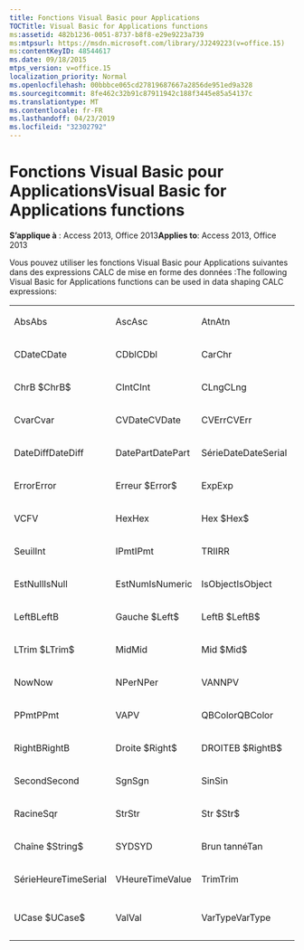 ```yaml
---
title: Fonctions Visual Basic pour Applications
TOCTitle: Visual Basic for Applications functions
ms:assetid: 482b1236-0051-8737-b8f8-e29e9223a739
ms:mtpsurl: https://msdn.microsoft.com/library/JJ249223(v=office.15)
ms:contentKeyID: 48544617
ms.date: 09/18/2015
mtps_version: v=office.15
localization_priority: Normal
ms.openlocfilehash: 00bbbce065cd27819687667a2856de951ed9a328
ms.sourcegitcommit: 8fe462c32b91c87911942c188f3445e85a54137c
ms.translationtype: MT
ms.contentlocale: fr-FR
ms.lasthandoff: 04/23/2019
ms.locfileid: "32302792"
---
```

# <a name="visual-basic-for-applications-functions"></a><span data-ttu-id="4f1f4-102">Fonctions Visual Basic pour Applications</span><span class="sxs-lookup"><span data-stu-id="4f1f4-102">Visual Basic for Applications functions</span></span>


<span data-ttu-id="4f1f4-103">**S’applique à** : Access 2013, Office 2013</span><span class="sxs-lookup"><span data-stu-id="4f1f4-103">**Applies to**: Access 2013, Office 2013</span></span>

<span data-ttu-id="4f1f4-104">Vous pouvez utiliser les fonctions Visual Basic pour Applications suivantes dans des expressions CALC de mise en forme des données :</span><span class="sxs-lookup"><span data-stu-id="4f1f4-104">The following Visual Basic for Applications functions can be used in data shaping CALC expressions:</span></span>

<table style="width:100%;">
<colgroup>
<col style="width: 16%" />
<col style="width: 16%" />
<col style="width: 16%" />
<col style="width: 16%" />
<col style="width: 16%" />
<col style="width: 16%" />
</colgroup>
<tbody>
<tr class="odd">
<td><p><span data-ttu-id="4f1f4-105">Abs</span><span class="sxs-lookup"><span data-stu-id="4f1f4-105">Abs</span></span></p></td>
<td><p><span data-ttu-id="4f1f4-106">Asc</span><span class="sxs-lookup"><span data-stu-id="4f1f4-106">Asc</span></span></p></td>
<td><p><span data-ttu-id="4f1f4-107">Atn</span><span class="sxs-lookup"><span data-stu-id="4f1f4-107">Atn</span></span></p></td>
<td><p><span data-ttu-id="4f1f4-108">CBool</span><span class="sxs-lookup"><span data-stu-id="4f1f4-108">CBool</span></span></p></td>
<td><p><span data-ttu-id="4f1f4-109">CByte</span><span class="sxs-lookup"><span data-stu-id="4f1f4-109">CByte</span></span></p></td>
<td><p><span data-ttu-id="4f1f4-110">CCur</span><span class="sxs-lookup"><span data-stu-id="4f1f4-110">CCur</span></span></p></td>
</tr>
<tr class="even">
<td><p><span data-ttu-id="4f1f4-111">CDate</span><span class="sxs-lookup"><span data-stu-id="4f1f4-111">CDate</span></span></p></td>
<td><p><span data-ttu-id="4f1f4-112">CDbl</span><span class="sxs-lookup"><span data-stu-id="4f1f4-112">CDbl</span></span></p></td>
<td><p><span data-ttu-id="4f1f4-113">Car</span><span class="sxs-lookup"><span data-stu-id="4f1f4-113">Chr</span></span></p></td>
<td><p><span data-ttu-id="4f1f4-114">Chr</span><span class="sxs-lookup"><span data-stu-id="4f1f4-114">ChrB</span></span></p></td>
<td><p><span data-ttu-id="4f1f4-115">ChrW</span><span class="sxs-lookup"><span data-stu-id="4f1f4-115">ChrW</span></span></p></td>
<td><p><span data-ttu-id="4f1f4-116">Chr $</span><span class="sxs-lookup"><span data-stu-id="4f1f4-116">Chr$</span></span></p></td>
</tr>
<tr class="odd">
<td><p><span data-ttu-id="4f1f4-117">ChrB $</span><span class="sxs-lookup"><span data-stu-id="4f1f4-117">ChrB$</span></span></p></td>
<td><p><span data-ttu-id="4f1f4-118">CInt</span><span class="sxs-lookup"><span data-stu-id="4f1f4-118">CInt</span></span></p></td>
<td><p><span data-ttu-id="4f1f4-119">CLng</span><span class="sxs-lookup"><span data-stu-id="4f1f4-119">CLng</span></span></p></td>
<td><p><span data-ttu-id="4f1f4-120">Cos</span><span class="sxs-lookup"><span data-stu-id="4f1f4-120">Cos</span></span></p></td>
<td><p><span data-ttu-id="4f1f4-121">CSng</span><span class="sxs-lookup"><span data-stu-id="4f1f4-121">CSng</span></span></p></td>
<td><p><span data-ttu-id="4f1f4-122">CStr</span><span class="sxs-lookup"><span data-stu-id="4f1f4-122">CStr</span></span></p></td>
</tr>
<tr class="even">
<td><p><span data-ttu-id="4f1f4-123">Cvar</span><span class="sxs-lookup"><span data-stu-id="4f1f4-123">Cvar</span></span></p></td>
<td><p><span data-ttu-id="4f1f4-124">CVDate</span><span class="sxs-lookup"><span data-stu-id="4f1f4-124">CVDate</span></span></p></td>
<td><p><span data-ttu-id="4f1f4-125">CVErr</span><span class="sxs-lookup"><span data-stu-id="4f1f4-125">CVErr</span></span></p></td>
<td><p><span data-ttu-id="4f1f4-126">Date</span><span class="sxs-lookup"><span data-stu-id="4f1f4-126">Date</span></span></p></td>
<td><p><span data-ttu-id="4f1f4-127">Date $</span><span class="sxs-lookup"><span data-stu-id="4f1f4-127">Date$</span></span></p></td>
<td><p><span data-ttu-id="4f1f4-128">DateAdd</span><span class="sxs-lookup"><span data-stu-id="4f1f4-128">DateAdd</span></span></p></td>
</tr>
<tr class="odd">
<td><p><span data-ttu-id="4f1f4-129">DateDiff</span><span class="sxs-lookup"><span data-stu-id="4f1f4-129">DateDiff</span></span></p></td>
<td><p><span data-ttu-id="4f1f4-130">DatePart</span><span class="sxs-lookup"><span data-stu-id="4f1f4-130">DatePart</span></span></p></td>
<td><p><span data-ttu-id="4f1f4-131">SérieDate</span><span class="sxs-lookup"><span data-stu-id="4f1f4-131">DateSerial</span></span></p></td>
<td><p><span data-ttu-id="4f1f4-132">ValDate</span><span class="sxs-lookup"><span data-stu-id="4f1f4-132">DateValue</span></span></p></td>
<td><p><span data-ttu-id="4f1f4-133">Day</span><span class="sxs-lookup"><span data-stu-id="4f1f4-133">Day</span></span></p></td>
<td><p><span data-ttu-id="4f1f4-134">DDB</span><span class="sxs-lookup"><span data-stu-id="4f1f4-134">DDB</span></span></p></td>
</tr>
<tr class="even">
<td><p><span data-ttu-id="4f1f4-135">Error</span><span class="sxs-lookup"><span data-stu-id="4f1f4-135">Error</span></span></p></td>
<td><p><span data-ttu-id="4f1f4-136">Erreur $</span><span class="sxs-lookup"><span data-stu-id="4f1f4-136">Error$</span></span></p></td>
<td><p><span data-ttu-id="4f1f4-137">Exp</span><span class="sxs-lookup"><span data-stu-id="4f1f4-137">Exp</span></span></p></td>
<td><p><span data-ttu-id="4f1f4-138">Corriger</span><span class="sxs-lookup"><span data-stu-id="4f1f4-138">Fix</span></span></p></td>
<td><p><span data-ttu-id="4f1f4-139">Format</span><span class="sxs-lookup"><span data-stu-id="4f1f4-139">Format</span></span></p></td>
<td><p><span data-ttu-id="4f1f4-140">Format $</span><span class="sxs-lookup"><span data-stu-id="4f1f4-140">Format$</span></span></p></td>
</tr>
<tr class="odd">
<td><p><span data-ttu-id="4f1f4-141">VC</span><span class="sxs-lookup"><span data-stu-id="4f1f4-141">FV</span></span></p></td>
<td><p><span data-ttu-id="4f1f4-142">Hex</span><span class="sxs-lookup"><span data-stu-id="4f1f4-142">Hex</span></span></p></td>
<td><p><span data-ttu-id="4f1f4-143">Hex $</span><span class="sxs-lookup"><span data-stu-id="4f1f4-143">Hex$</span></span></p></td>
<td><p><span data-ttu-id="4f1f4-144">Heure</span><span class="sxs-lookup"><span data-stu-id="4f1f4-144">Hour</span></span></p></td>
<td><p><span data-ttu-id="4f1f4-145">ILF</span><span class="sxs-lookup"><span data-stu-id="4f1f4-145">IIF</span></span></p></td>
<td><p><span data-ttu-id="4f1f4-146">InStr</span><span class="sxs-lookup"><span data-stu-id="4f1f4-146">InStr</span></span></p></td>
</tr>
<tr class="even">
<td><p><span data-ttu-id="4f1f4-147">Seuil</span><span class="sxs-lookup"><span data-stu-id="4f1f4-147">Int</span></span></p></td>
<td><p><span data-ttu-id="4f1f4-148">IPmt</span><span class="sxs-lookup"><span data-stu-id="4f1f4-148">IPmt</span></span></p></td>
<td><p><span data-ttu-id="4f1f4-149">TRI</span><span class="sxs-lookup"><span data-stu-id="4f1f4-149">IRR</span></span></p></td>
<td><p><span data-ttu-id="4f1f4-150">EstDate</span><span class="sxs-lookup"><span data-stu-id="4f1f4-150">IsDate</span></span></p></td>
<td><p><span data-ttu-id="4f1f4-151">IsEmpty</span><span class="sxs-lookup"><span data-stu-id="4f1f4-151">IsEmpty</span></span></p></td>
<td><p><span data-ttu-id="4f1f4-152">IsError</span><span class="sxs-lookup"><span data-stu-id="4f1f4-152">IsError</span></span></p></td>
</tr>
<tr class="odd">
<td><p><span data-ttu-id="4f1f4-153">EstNull</span><span class="sxs-lookup"><span data-stu-id="4f1f4-153">IsNull</span></span></p></td>
<td><p><span data-ttu-id="4f1f4-154">EstNum</span><span class="sxs-lookup"><span data-stu-id="4f1f4-154">IsNumeric</span></span></p></td>
<td><p><span data-ttu-id="4f1f4-155">IsObject</span><span class="sxs-lookup"><span data-stu-id="4f1f4-155">IsObject</span></span></p></td>
<td><p><span data-ttu-id="4f1f4-156">Minuscule</span><span class="sxs-lookup"><span data-stu-id="4f1f4-156">LCase</span></span></p></td>
<td><p><span data-ttu-id="4f1f4-157">LCase $</span><span class="sxs-lookup"><span data-stu-id="4f1f4-157">LCase$</span></span></p></td>
<td><p><span data-ttu-id="4f1f4-158">Gauche</span><span class="sxs-lookup"><span data-stu-id="4f1f4-158">Left</span></span></p></td>
</tr>
<tr class="even">
<td><p><span data-ttu-id="4f1f4-159">LeftB</span><span class="sxs-lookup"><span data-stu-id="4f1f4-159">LeftB</span></span></p></td>
<td><p><span data-ttu-id="4f1f4-160">Gauche $</span><span class="sxs-lookup"><span data-stu-id="4f1f4-160">Left$</span></span></p></td>
<td><p><span data-ttu-id="4f1f4-161">LeftB $</span><span class="sxs-lookup"><span data-stu-id="4f1f4-161">LeftB$</span></span></p></td>
<td><p><span data-ttu-id="4f1f4-162">NbCar</span><span class="sxs-lookup"><span data-stu-id="4f1f4-162">Len</span></span></p></td>
<td><p><span data-ttu-id="4f1f4-163">Log</span><span class="sxs-lookup"><span data-stu-id="4f1f4-163">Log</span></span></p></td>
<td><p><span data-ttu-id="4f1f4-164">SupprGauche</span><span class="sxs-lookup"><span data-stu-id="4f1f4-164">LTrim</span></span></p></td>
</tr>
<tr class="odd">
<td><p><span data-ttu-id="4f1f4-165">LTrim $</span><span class="sxs-lookup"><span data-stu-id="4f1f4-165">LTrim$</span></span></p></td>
<td><p><span data-ttu-id="4f1f4-166">Mid</span><span class="sxs-lookup"><span data-stu-id="4f1f4-166">Mid</span></span></p></td>
<td><p><span data-ttu-id="4f1f4-167">Mid $</span><span class="sxs-lookup"><span data-stu-id="4f1f4-167">Mid$</span></span></p></td>
<td><p><span data-ttu-id="4f1f4-168">Minute</span><span class="sxs-lookup"><span data-stu-id="4f1f4-168">Minute</span></span></p></td>
<td><p><span data-ttu-id="4f1f4-169">MIRR</span><span class="sxs-lookup"><span data-stu-id="4f1f4-169">MIRR</span></span></p></td>
<td><p><span data-ttu-id="4f1f4-170">Month</span><span class="sxs-lookup"><span data-stu-id="4f1f4-170">Month</span></span></p></td>
</tr>
<tr class="even">
<td><p><span data-ttu-id="4f1f4-171">Now</span><span class="sxs-lookup"><span data-stu-id="4f1f4-171">Now</span></span></p></td>
<td><p><span data-ttu-id="4f1f4-172">NPer</span><span class="sxs-lookup"><span data-stu-id="4f1f4-172">NPer</span></span></p></td>
<td><p><span data-ttu-id="4f1f4-173">VAN</span><span class="sxs-lookup"><span data-stu-id="4f1f4-173">NPV</span></span></p></td>
<td><p><span data-ttu-id="4f1f4-174">Oct</span><span class="sxs-lookup"><span data-stu-id="4f1f4-174">Oct</span></span></p></td>
<td><p><span data-ttu-id="4f1f4-175">Oct $</span><span class="sxs-lookup"><span data-stu-id="4f1f4-175">Oct$</span></span></p></td>
<td><p><span data-ttu-id="4f1f4-176">Pmt</span><span class="sxs-lookup"><span data-stu-id="4f1f4-176">Pmt</span></span></p></td>
</tr>
<tr class="odd">
<td><p><span data-ttu-id="4f1f4-177">PPmt</span><span class="sxs-lookup"><span data-stu-id="4f1f4-177">PPmt</span></span></p></td>
<td><p><span data-ttu-id="4f1f4-178">VA</span><span class="sxs-lookup"><span data-stu-id="4f1f4-178">PV</span></span></p></td>
<td><p><span data-ttu-id="4f1f4-179">QBColor</span><span class="sxs-lookup"><span data-stu-id="4f1f4-179">QBColor</span></span></p></td>
<td><p><span data-ttu-id="4f1f4-180">Rate</span><span class="sxs-lookup"><span data-stu-id="4f1f4-180">Rate</span></span></p></td>
<td><p><span data-ttu-id="4f1f4-181">RVB</span><span class="sxs-lookup"><span data-stu-id="4f1f4-181">RGB</span></span></p></td>
<td><p><span data-ttu-id="4f1f4-182">Droite</span><span class="sxs-lookup"><span data-stu-id="4f1f4-182">Right</span></span></p></td>
</tr>
<tr class="even">
<td><p><span data-ttu-id="4f1f4-183">RightB</span><span class="sxs-lookup"><span data-stu-id="4f1f4-183">RightB</span></span></p></td>
<td><p><span data-ttu-id="4f1f4-184">Droite $</span><span class="sxs-lookup"><span data-stu-id="4f1f4-184">Right$</span></span></p></td>
<td><p><span data-ttu-id="4f1f4-185">DROITEB $</span><span class="sxs-lookup"><span data-stu-id="4f1f4-185">RightB$</span></span></p></td>
<td><p><span data-ttu-id="4f1f4-186">Aléat</span><span class="sxs-lookup"><span data-stu-id="4f1f4-186">Rnd</span></span></p></td>
<td><p><span data-ttu-id="4f1f4-187">SupprDroite</span><span class="sxs-lookup"><span data-stu-id="4f1f4-187">RTrim</span></span></p></td>
<td><p><span data-ttu-id="4f1f4-188">RTrim $</span><span class="sxs-lookup"><span data-stu-id="4f1f4-188">RTrim$</span></span></p></td>
</tr>
<tr class="odd">
<td><p><span data-ttu-id="4f1f4-189">Second</span><span class="sxs-lookup"><span data-stu-id="4f1f4-189">Second</span></span></p></td>
<td><p><span data-ttu-id="4f1f4-190">Sgn</span><span class="sxs-lookup"><span data-stu-id="4f1f4-190">Sgn</span></span></p></td>
<td><p><span data-ttu-id="4f1f4-191">Sin</span><span class="sxs-lookup"><span data-stu-id="4f1f4-191">Sin</span></span></p></td>
<td><p><span data-ttu-id="4f1f4-192">AMORLIN</span><span class="sxs-lookup"><span data-stu-id="4f1f4-192">SLN</span></span></p></td>
<td><p><span data-ttu-id="4f1f4-193">Espace</span><span class="sxs-lookup"><span data-stu-id="4f1f4-193">Space</span></span></p></td>
<td><p><span data-ttu-id="4f1f4-194">Space $</span><span class="sxs-lookup"><span data-stu-id="4f1f4-194">Space$</span></span></p></td>
</tr>
<tr class="even">
<td><p><span data-ttu-id="4f1f4-195">Racine</span><span class="sxs-lookup"><span data-stu-id="4f1f4-195">Sqr</span></span></p></td>
<td><p><span data-ttu-id="4f1f4-196">Str</span><span class="sxs-lookup"><span data-stu-id="4f1f4-196">Str</span></span></p></td>
<td><p><span data-ttu-id="4f1f4-197">Str $</span><span class="sxs-lookup"><span data-stu-id="4f1f4-197">Str$</span></span></p></td>
<td><p><span data-ttu-id="4f1f4-198">CompChaîne</span><span class="sxs-lookup"><span data-stu-id="4f1f4-198">StrComp</span></span></p></td>
<td><p><span data-ttu-id="4f1f4-199">ConvChaîne</span><span class="sxs-lookup"><span data-stu-id="4f1f4-199">StrConv</span></span></p></td>
<td><p><span data-ttu-id="4f1f4-200">String</span><span class="sxs-lookup"><span data-stu-id="4f1f4-200">String</span></span></p></td>
</tr>
<tr class="odd">
<td><p><span data-ttu-id="4f1f4-201">Chaîne $</span><span class="sxs-lookup"><span data-stu-id="4f1f4-201">String$</span></span></p></td>
<td><p><span data-ttu-id="4f1f4-202">SYD</span><span class="sxs-lookup"><span data-stu-id="4f1f4-202">SYD</span></span></p></td>
<td><p><span data-ttu-id="4f1f4-203">Brun tanné</span><span class="sxs-lookup"><span data-stu-id="4f1f4-203">Tan</span></span></p></td>
<td><p><span data-ttu-id="4f1f4-204">Time</span><span class="sxs-lookup"><span data-stu-id="4f1f4-204">Time</span></span></p></td>
<td><p><span data-ttu-id="4f1f4-205">Heure $</span><span class="sxs-lookup"><span data-stu-id="4f1f4-205">Time$</span></span></p></td>
<td><p><span data-ttu-id="4f1f4-206">Minuteur</span><span class="sxs-lookup"><span data-stu-id="4f1f4-206">Timer</span></span></p></td>
</tr>
<tr class="even">
<td><p><span data-ttu-id="4f1f4-207">SérieHeure</span><span class="sxs-lookup"><span data-stu-id="4f1f4-207">TimeSerial</span></span></p></td>
<td><p><span data-ttu-id="4f1f4-208">VHeure</span><span class="sxs-lookup"><span data-stu-id="4f1f4-208">TimeValue</span></span></p></td>
<td><p><span data-ttu-id="4f1f4-209">Trim</span><span class="sxs-lookup"><span data-stu-id="4f1f4-209">Trim</span></span></p></td>
<td><p><span data-ttu-id="4f1f4-210">Trim $</span><span class="sxs-lookup"><span data-stu-id="4f1f4-210">Trim$</span></span></p></td>
<td><p><span data-ttu-id="4f1f4-211">TypeName</span><span class="sxs-lookup"><span data-stu-id="4f1f4-211">TypeName</span></span></p></td>
<td><p><span data-ttu-id="4f1f4-212">Majuscule</span><span class="sxs-lookup"><span data-stu-id="4f1f4-212">UCase</span></span></p></td>
</tr>
<tr class="odd">
<td><p><span data-ttu-id="4f1f4-213">UCase $</span><span class="sxs-lookup"><span data-stu-id="4f1f4-213">UCase$</span></span></p></td>
<td><p><span data-ttu-id="4f1f4-214">Val</span><span class="sxs-lookup"><span data-stu-id="4f1f4-214">Val</span></span></p></td>
<td><p><span data-ttu-id="4f1f4-215">VarType</span><span class="sxs-lookup"><span data-stu-id="4f1f4-215">VarType</span></span></p></td>
<td><p><span data-ttu-id="4f1f4-216">Jour de la semaine</span><span class="sxs-lookup"><span data-stu-id="4f1f4-216">Weekday</span></span></p></td>
<td><p><span data-ttu-id="4f1f4-217">Year</span><span class="sxs-lookup"><span data-stu-id="4f1f4-217">Year</span></span></p></td>
<td><p><br />
</p></td>
</tr>
</tbody>
</table>


